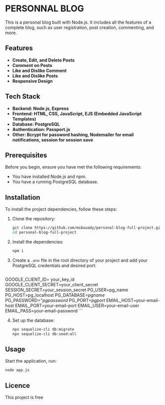 # PERSONNAL BLOG

This is a personal blog built with Node.js. It includes all the features of a complete blog, such as user registration, post creation, commenting, and more.

## Features

- **Create, Edit, and Delete Posts**
- **Comment on Posts**
- **Like and Dislike Comment**
- **Like and Dislike Posts**
- **Responsive Design**

## Tech Stack

- **Backend: Node.js, Express**
- **Frontend: HTML, CSS, JavaScript, EJS (Embedded JavaScript Templates)**
- **Database: PostgreSQL**
- **Authentication: Passport.js**
- **Other: Bcrypt for password hashing, Nodemailer for email notifications, session for session save**

## Prerequisites

Before you begin, ensure you have met the following requirements:
- You have installed Node.js and npm.
- You have a running PostgreSQL database.

## Installation

To install the project dependencies, follow these steps:

1. Clone the repository:
    ```sh
    git clone https://github.com/msbouady/personal-blog-full-project.git
    cd personal-blog-full-project
    ```

2. Install the dependencies:
    ```sh
    npm i
    ```

3. Create a `.env` file in the root directory of your project and add your PostgreSQL credentials and desired port:
    ```sh
GOOGLE_CLIENT_ID= your_key_id
GOOGLE_CLIENT_SECRET=your_client_secret
SESSION_SECRET=your_session_secret
PG_USER=pg_name
PG_HOST=pg_localhost
PG_DATABASE=_pgname_
PG_PASSWORD="_pgpassword_
PG_PORT=_pgport_
EMAIL_HOST=your-email-host
EMAIL_PORT=your-email-port
EMAIL_USER=your-email-user
EMAIL_PASS=your-email-password
    ```

4. Set up the database:
    ```sh
    npx sequelize-cli db:migrate
    npx sequelize-cli db:seed:all
    ```
## Usage

Start the application, run:
```sh
node app.js
```
## Licence

This project is free
